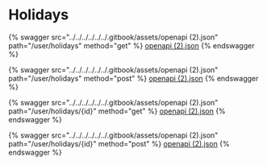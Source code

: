 # Holidays

{% swagger src="../../../../../../.gitbook/assets/openapi (2).json" path="/user/holidays" method="get" %}
[openapi (2).json](<../../../../../../.gitbook/assets/openapi (2).json>)
{% endswagger %}

{% swagger src="../../../../../../.gitbook/assets/openapi (2).json" path="/user/holidays" method="post" %}
[openapi (2).json](<../../../../../../.gitbook/assets/openapi (2).json>)
{% endswagger %}

{% swagger src="../../../../../../.gitbook/assets/openapi (2).json" path="/user/holidays/{id}" method="get" %}
[openapi (2).json](<../../../../../../.gitbook/assets/openapi (2).json>)
{% endswagger %}

{% swagger src="../../../../../../.gitbook/assets/openapi (2).json" path="/user/holidays/{id}" method="post" %}
[openapi (2).json](<../../../../../../.gitbook/assets/openapi (2).json>)
{% endswagger %}
